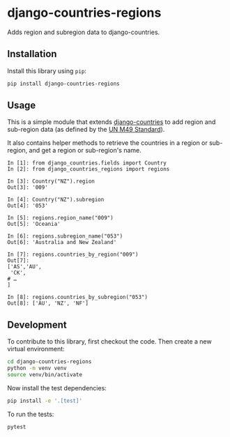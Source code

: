 # django-countries-regions

Adds region and subregion data to django-countries.

## Installation

Install this library using `pip`:
```bash
pip install django-countries-regions
```
## Usage

This is a simple module that extends [django-countries](https://pypi.org/project/django-countries/) to add region and sub-region data (as defined by the [UN M49 Standard](https://en.wikipedia.org/wiki/UN_M49)).

It also contains helper methods to retrieve the countries in a region or sub-region, and get a region or sub-region's name.


```shell
In [1]: from django_countries.fields import Country
In [2]: from django_countries_regions import regions

In [3]: Country("NZ").region
Out[3]: '009'

In [4]: Country("NZ").subregion
Out[4]: '053'

In [5]: regions.region_name("009")
Out[5]: 'Oceania'

In [6]: regions.subregion_name("053")
Out[6]: 'Australia and New Zealand'

In [7]: regions.countries_by_region("009")
Out[7]:
['AS','AU',
 'CK',
# …
]

In [8]: regions.countries_by_subregion("053")
Out[8]: ['AU', 'NZ', 'NF']
```


## Development

To contribute to this library, first checkout the code. Then create a new virtual environment:
```bash
cd django-countries-regions
python -m venv venv
source venv/bin/activate
```
Now install the test dependencies:
```bash
pip install -e '.[test]'
```
To run the tests:
```bash
pytest
```
